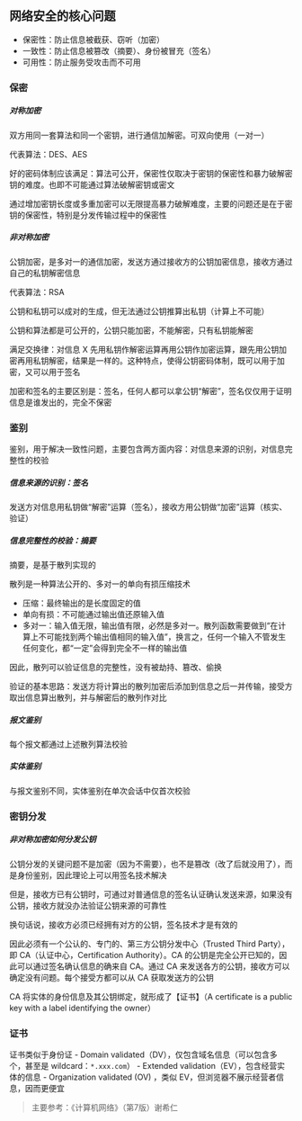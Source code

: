 ## 网络安全的核心问题

- 保密性：防止信息被截获、窃听（加密）
- 一致性：防止信息被篡改（摘要）、身份被冒充（签名）
- 可用性：防止服务受攻击而不可用


### 保密

##### 对称加密

双方用同一套算法和同一个密钥，进行通信加解密。可双向使用（一对一）

代表算法：DES、AES

好的密码体制应该满足：算法可公开，保密性仅取决于密钥的保密性和暴力破解密钥的难度。也即不可能通过算法破解密钥或密文

通过增加密钥长度或多重加密可以无限提高暴力破解难度，主要的问题还是在于密钥的保密性，特别是分发传输过程中的保密性


##### 非对称加密

公钥加密，是多对一的通信加密，发送方通过接收方的公钥加密信息，接收方通过自己的私钥解密信息

代表算法：RSA

公钥和私钥可以成对的生成，但无法通过公钥推算出私钥（计算上不可能）

公钥和算法都是可公开的，公钥只能加密，不能解密，只有私钥能解密

满足交换律：对信息 X 先用私钥作解密运算再用公钥作加密运算，跟先用公钥加密再用私钥解密，结果是一样的。这种特点，使得公钥密码体制，既可以用于加密，又可以用于签名

加密和签名的主要区别是：签名，任何人都可以拿公钥“解密”，签名仅仅用于证明信息是谁发出的，完全不保密


### 鉴别

鉴别，用于解决一致性问题，主要包含两方面内容：对信息来源的识别，对信息完整性的校验


##### 信息来源的识别：签名

发送方对信息用私钥做“解密”运算（签名），接收方用公钥做“加密”运算（核实、验证）


##### 信息完整性的校验：摘要

摘要，是基于散列实现的

散列是一种算法公开的、多对一的单向有损压缩技术

- 压缩：最终输出的是长度固定的值
- 单向有损：不可能通过输出值还原输入值
- 多对一：输入值无限，输出值有限，必然是多对一。散列函数需要做到“在计算上不可能找到两个输出值相同的输入值”，换言之，任何一个输入不管发生任何变化，都“一定”会得到完全不一样的输出值

因此，散列可以验证信息的完整性，没有被劫持、篡改、偷换

验证的基本思路：发送方将计算出的散列加密后添加到信息之后一并传输，接受方取出信息算出散列，并与解密后的散列作对比


##### 报文鉴别

每个报文都通过上述散列算法校验


##### 实体鉴别

与报文鉴别不同，实体鉴别在单次会话中仅首次校验


### 密钥分发

##### 非对称加密如何分发公钥

公钥分发的关键问题不是加密（因为不需要），也不是篡改（改了后就没用了），而是身份鉴别，因此理论上可以用签名技术解决

但是，接收方已有公钥时，可通过对普通信息的签名认证确认发送来源，如果没有公钥，接收方就没办法验证公钥来源的可靠性

换句话说，接收方必须已经拥有对方的公钥，签名技术才是有效的

因此必须有一个公认的、专门的、第三方公钥分发中心（Trusted Third Party），即 CA（认证中心，Certification Authority）。CA 的公钥是完全公开已知的，因此可以通过签名确认信息的确来自 CA。通过 CA 来发送各方的公钥，接收方可以确定没有问题。每个接受方都可以从 CA 获取发送方的公钥

CA 将实体的身份信息及其公钥绑定，就形成了【证书】（A certificate is a public key with a label identifying the owner）


### 证书

证书类似于身份证
    - Domain validated（DV），仅包含域名信息（可以包含多个，甚至是 wildcard：`*.xxx.com`）
    - Extended validation（EV），包含经营实体的信息
    - Organization validated (OV) ，类似 EV，但浏览器不展示经营者信息，因而更便宜


> 主要参考：《计算机网络》（第7版）谢希仁
